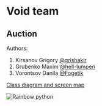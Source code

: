 ﻿# Void team

## Auction

Authors:
1. Kirsanov Grigory [@grishakir](https://github.com/grishakir)
2. Grubenko Maxim [@hell-lumpen](https://github.com/hell-lumpen)
3. Vorontsov Danila [@Fogetik](https://github.com/Fogetik)


[Class diagram and screen map](https://app.diagrams.net/#G1EHOl1TX45OSIedVRlff5kNCxdWd92Dmi)

![Rainbow python](https://sun1-83.userapi.com/s/v1/ig2/MPztGDO0ugnA31XfYpBfM385hJXnDbnHqwPd3NMqmZm4UjBD9p_x3FAuaMT4BfEbLCa3N_r1VGt8NlF5yVfvbbv_.jpg?size=200x200&quality=95&crop=0,0,640,640&ava=1)
